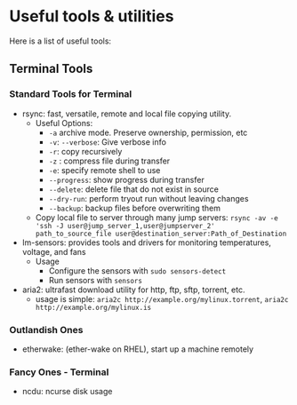 # Useful tools & utilities

Here is a list of useful tools:

## Terminal Tools

### Standard Tools for Terminal

- rsync: fast, versatile, remote and local file copying utility.
    - Useful Options:
        - `-a` archive mode. Preserve ownership, permission, etc
        - `-v`: `--verbose`: Give verbose info
        - `-r`: copy recursively
        - `-z` : compress file during transfer
        - `-e`: specify remote shell to use
        - `--progress`: show progress during transfer
        - `--delete`: delete file that do not exist in source
        - `--dry-run`: perform tryout run without leaving changes
        - `--backup`: backup files before overwriting them
    - Copy local file to server through many jump servers: `rsync -av -e 'ssh -J user@jump_server_1,user@jumpserver_2' path_to_source_file user@destination_server:Path_of_Destination` 
- lm-sensors: provides tools and drivers for monitoring temperatures, voltage, and fans
    - Usage
        - Configure the sensors with `sudo sensors-detect`
        - Run sensors with `sensors`
- aria2: ultrafast download utility for http, ftp, sftp, torrent, etc.
    - usage is simple: `aria2c http://example.org/mylinux.torrent`, `aria2c http://example.org/mylinux.is`

### Outlandish Ones

- etherwake: (ether-wake on RHEL), start up a machine remotely

### Fancy Ones - Terminal 

- ncdu: ncurse disk usage


